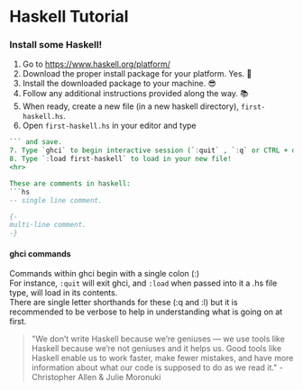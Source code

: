 # Haskell Tutorial
### Install some Haskell!

1. Go to https://www.haskell.org/platform/
2. Download the proper install package for your platform. Yes. :raised_hands:
3. Install the downloaded package to your machine. :sunglasses:
4. Follow any additional instructions provided along the way. :books:
5. When ready, create a new file (in a new haskell directory), `first-haskell.hs`.
6. Open `first-haskell.hs` in your editor and type  
```hs putStrLn "Hello, World!"
``` and save.
7. Type `ghci` to begin interactive session (`:quit` , `:q` or CTRL + d to exit session).
8. Type `:load first-haskell` to load in your new file!  
<hr>

These are comments in haskell:
```hs
-- single line comment.
```
```hs
{-
multi-line comment.
-}
```
#### ghci commands
Commands within ghci begin with a single colon (:)  
For instance, `:quit` will exit ghci, and `:load` when passed into it a .hs file type, will load in its contents.  
There are single letter shorthands for these  (:q and :l) but it is recommended to be verbose to help in understanding what is going on at first.

>"We don’t write
Haskell because we’re geniuses — we use tools like Haskell because we’re
not geniuses and it helps us. Good tools like Haskell enable us to work
faster, make fewer mistakes, and have more information about what our
code is supposed to do as we read it." - Christopher Allen & Julie Moronuki
